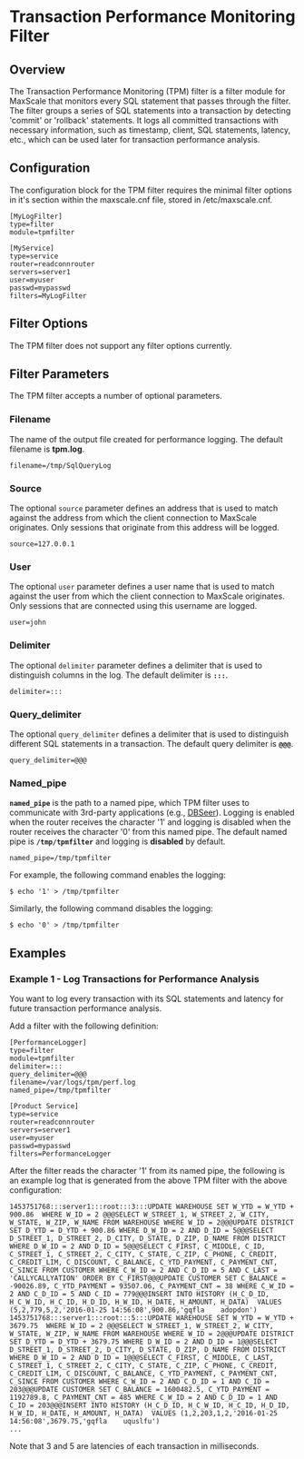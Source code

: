 # Transaction Performance Monitoring Filter

## Overview

The Transaction Performance Monitoring (TPM) filter is a filter module for MaxScale that monitors every SQL statement that passes through the filter. The filter groups a series of SQL statements into a transaction by detecting 'commit' or 'rollback' statements. It logs all committed transactions with necessary information, such as timestamp, client, SQL statements, latency, etc., which can be used later for transaction performance analysis.

## Configuration

The configuration block for the TPM filter requires the minimal filter options in it's section within the maxscale.cnf file, stored in /etc/maxscale.cnf.

```
[MyLogFilter]
type=filter
module=tpmfilter

[MyService]
type=service
router=readconnrouter
servers=server1
user=myuser
passwd=mypasswd
filters=MyLogFilter
```

## Filter Options

The TPM filter does not support any filter options currently.

## Filter Parameters

The TPM filter accepts a number of optional parameters.

### Filename

The name of the output file created for performance logging. The default filename is **tpm.log**.

```
filename=/tmp/SqlQueryLog
```

### Source

The  optional  `source`  parameter  defines  an  address  that  is  used  to  match  against  the  address  from  which  the  client  connection  to  MaxScale  originates.  Only  sessions  that  originate  from  this  address  will  be  logged.

```
source=127.0.0.1
```

### User

The  optional  `user`  parameter  defines  a  user  name  that  is  used  to  match  against  the  user  from  which  the  client  connection  to  MaxScale  originates.  Only  sessions  that  are  connected  using  this  username  are  logged.

```
user=john
```

### Delimiter

The optional `delimiter` parameter defines a delimiter that is used to distinguish columns in the log. The default delimiter is **`:::`**.

```
delimiter=:::
```

### Query_delimiter

The optional `query_delimiter` defines a delimiter that is used to distinguish different SQL statements in a transaction. The default query delimiter is **`@@@`**.

```
query_delimiter=@@@
```

### Named_pipe

**`named_pipe`** is the path to a named pipe, which TPM filter uses to communicate with 3rd-party applications (e.g., [DBSeer](http://dbseer.org)). Logging is enabled when the router receives the character '1' and logging is disabled when the router receives the character '0' from this named pipe. The default named pipe is **`/tmp/tpmfilter`** and logging is **disabled** by default.

	named_pipe=/tmp/tpmfilter
	
For example, the following command enables the logging:

	$ echo '1' > /tmp/tpmfilter
	
Similarly, the following command disables the logging:

	$ echo '0' > /tmp/tpmfilter


## Examples

### Example 1 - Log Transactions for Performance Analysis

You want to log every transaction with its SQL statements and latency for future transaction performance analysis.

Add a filter with the following definition:

```
[PerformanceLogger]
type=filter
module=tpmfilter
delimiter=:::
query_delimiter=@@@
filename=/var/logs/tpm/perf.log
named_pipe=/tmp/tpmfilter

[Product Service]
type=service
router=readconnrouter
servers=server1
user=myuser
passwd=mypasswd
filters=PerformanceLogger
```

After the filter reads the character '1' from its named pipe, the following is an example log that is generated from the above TPM filter with the above configuration:


```
1453751768:::server1:::root:::3:::UPDATE WAREHOUSE SET W_YTD = W_YTD + 900.86  WHERE W_ID = 2 @@@SELECT W_STREET_1, W_STREET_2, W_CITY, W_STATE, W_ZIP, W_NAME FROM WAREHOUSE WHERE W_ID = 2@@@UPDATE DISTRICT SET D_YTD = D_YTD + 900.86 WHERE D_W_ID = 2 AND D_ID = 5@@@SELECT D_STREET_1, D_STREET_2, D_CITY, D_STATE, D_ZIP, D_NAME FROM DISTRICT WHERE D_W_ID = 2 AND D_ID = 5@@@SELECT C_FIRST, C_MIDDLE, C_ID, C_STREET_1, C_STREET_2, C_CITY, C_STATE, C_ZIP, C_PHONE, C_CREDIT, C_CREDIT_LIM, C_DISCOUNT, C_BALANCE, C_YTD_PAYMENT, C_PAYMENT_CNT, C_SINCE FROM CUSTOMER WHERE C_W_ID = 2 AND C_D_ID = 5 AND C_LAST = 'CALLYCALLYATION' ORDER BY C_FIRST@@@UPDATE CUSTOMER SET C_BALANCE = -90026.89, C_YTD_PAYMENT = 93507.06, C_PAYMENT_CNT = 38 WHERE C_W_ID = 2 AND C_D_ID = 5 AND C_ID = 779@@@INSERT INTO HISTORY (H_C_D_ID, H_C_W_ID, H_C_ID, H_D_ID, H_W_ID, H_DATE, H_AMOUNT, H_DATA)  VALUES (5,2,779,5,2,'2016-01-25 14:56:08',900.86,'gqfla    adopdon')
1453751768:::server1:::root:::5:::UPDATE WAREHOUSE SET W_YTD = W_YTD + 3679.75  WHERE W_ID = 2 @@@SELECT W_STREET_1, W_STREET_2, W_CITY, W_STATE, W_ZIP, W_NAME FROM WAREHOUSE WHERE W_ID = 2@@@UPDATE DISTRICT SET D_YTD = D_YTD + 3679.75 WHERE D_W_ID = 2 AND D_ID = 1@@@SELECT D_STREET_1, D_STREET_2, D_CITY, D_STATE, D_ZIP, D_NAME FROM DISTRICT WHERE D_W_ID = 2 AND D_ID = 1@@@SELECT C_FIRST, C_MIDDLE, C_LAST, C_STREET_1, C_STREET_2, C_CITY, C_STATE, C_ZIP, C_PHONE, C_CREDIT, C_CREDIT_LIM, C_DISCOUNT, C_BALANCE, C_YTD_PAYMENT, C_PAYMENT_CNT, C_SINCE FROM CUSTOMER WHERE C_W_ID = 2 AND C_D_ID = 1 AND C_ID = 203@@@UPDATE CUSTOMER SET C_BALANCE = 1600482.5, C_YTD_PAYMENT = 1192789.8, C_PAYMENT_CNT = 485 WHERE C_W_ID = 2 AND C_D_ID = 1 AND C_ID = 203@@@INSERT INTO HISTORY (H_C_D_ID, H_C_W_ID, H_C_ID, H_D_ID, H_W_ID, H_DATE, H_AMOUNT, H_DATA)  VALUES (1,2,203,1,2,'2016-01-25 14:56:08',3679.75,'gqfla    uquslfu')
...
```

Note that 3 and 5 are latencies of each transaction in milliseconds.